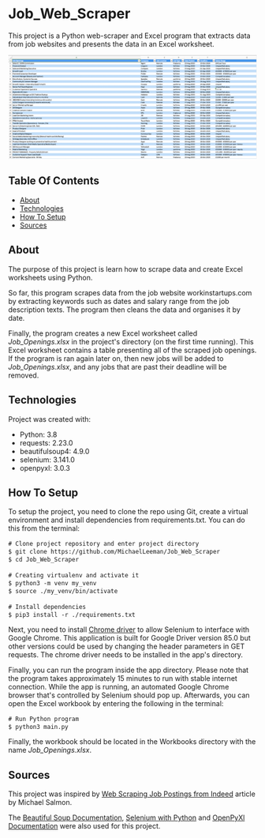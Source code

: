 # Job_Web_Scraper
This project is a Python web-scraper and Excel program that extracts data from job websites and presents the data in an Excel worksheet.

![](/images/worksheet_screenshot.png)
## Table Of Contents
* [About](#about)
* [Technologies](#technologies)
* [How To Setup](#how-to-setup)
* [Sources](#sources)

## About
The purpose of this project is learn how to scrape data and create Excel worksheets using Python. 

So far, this program scrapes data from the job website workinstartups.com by extracting keywords such as dates and salary range from the job description texts. The program then cleans the data and organises it by date.

Finally, the program creates a new Excel worksheet called _Job_Openings.xlsx_ in the project's directory (on the first time running). This Excel worksheet contains a table presenting all of the scraped job openings. If the program is ran again later on, then new jobs will be added to _Job_Openings.xlsx_, and any jobs that are past their deadline will be removed.


## Technologies
Project was created with:
* Python: 3.8
* requests: 2.23.0
* beautifulsoup4: 4.9.0
* selenium: 3.141.0
* openpyxl: 3.0.3

## How To Setup
To setup the project, you need to clone the repo using Git, create a virtual environment and install dependencies from requirements.txt. You can do this from the terminal:

```buildoutcfg
# Clone project repository and enter project directory
$ git clone https://github.com/MichaelLeeman/Job_Web_Scraper
$ cd Job_Web_Scraper

# Creating virtualenv and activate it
$ python3 -m venv my_venv
$ source ./my_venv/bin/activate

# Install dependencies
$ pip3 install -r ./requirements.txt
```
Next, you need to install [Chrome driver](https://sites.google.com/a/chromium.org/chromedriver/downloads) to allow Selenium to interface with Google Chrome. This application is built for Google Driver version 85.0 but other versions could be used by changing the header parameters in GET requests. The chrome driver needs to be installed in the app's directory.

Finally, you can run the program inside the app directory. Please note that the program takes approximately 15 minutes to run with stable internet connection. While the app is running, an automated Google Chrome browser that's controlled by Selenium should pop up. Afterwards, you can open the Excel workbook by entering the following in the terminal:
```buildoutcfg
# Run Python program
$ python3 main.py
```
Finally, the workbook should be located in the Workbooks directory with the name _Job_Openings.xlsx_.

## Sources

This project was inspired by [Web Scraping Job Postings from Indeed](https://medium.com/@msalmon00/web-scraping-job-postings-from-indeed-96bd588dcb4b) article  by Michael Salmon. 

The [Beautiful Soup Documentation](https://www.crummy.com/software/BeautifulSoup/bs4/doc/), [Selenium with Python](https://selenium-python.readthedocs.io/) and [OpenPyXl Documentation](https://openpyxl.readthedocs.io/en/stable/) were also used for this project.

